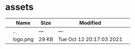 assets
======

<table><thead><tr class="header"><th></th><th>Name</th><th>Size</th><th>Modified</th><th></th></tr></thead><tbody><tr class="odd"><td></td><td><span class="goup">..</span></td><td>—</td><td>—</td><td></td></tr><tr class="even"><td></td><td><span class="name">logo.png</span></td><td>29 KB</td><td>Tue Oct 12 20:17:03 2021</td><td></td></tr></tbody></table>
